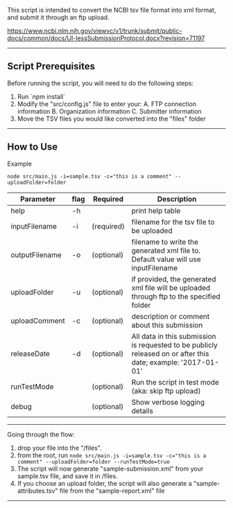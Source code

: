 


This script is intended to convert the NCBI tsv file format into xml format, and submit it through 
an ftp upload.

https://www.ncbi.nlm.nih.gov/viewvc/v1/trunk/submit/public-docs/common/docs/UI-lessSubmissionProtocol.docx?revision=71197

--------------------------------------------------
  Script Prerequisites
--------------------------------------------------

Before running the script, you will need to do the following steps:
1. Run \`npm install\`
2. Modify the "src/config.js" file to enter your:
    A. FTP connection information
    B. Organization information
    C. Submitter information
3. Move the TSV files you would like converted into the "files" folder

--------------------------------------------------
  How to Use
--------------------------------------------------

Example

```
node src/main.js -i=sample.tsv -c="this is a comment" --uploadFolder=folder
```

| Parameter      |flag| Required    | Description |
|----------------|----|------------|-------------|
| help           | -h |            | print help table |
| inputFilename  | -i | (required) | filename for the tsv file to be uploaded |
| outputFilename | -o | (optional) | filename to write the generated xml file to. Default value will use inputFilename |
| uploadFolder   | -u | (optional) | if provided, the generated xml file will be uploaded through ftp to the specified folder |
| uploadComment  | -c | (optional) | description or comment about this submission |
| releaseDate    | -d | (optional) | All data in this submission is requested to be publicly released on or after this date; example: '2017-01-01' | 
| runTestMode    |    | (optional) | Run the script in test mode (aka: skip ftp upload) | 
| debug          |    | (optional) | Show verbose logging details | 
--------------------------------------------------

Going through the flow:

1. drop your file into the "/files".
2. from the root, run `node src/main.js -i=sample.tsv -c="this is a comment" --uploadFolder=folder --runTestMode=true`
3. The script will now generate "sample-submission.xml" from your sample.tsv file, and save it in /files.
4. If you choose an upload folder, the script will also generate a "sample-attributes.tsv" file from the "sample-report.xml" file

--------------------------------------------------
